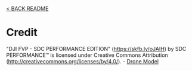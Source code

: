  [< BACK README](../README.md)

# Credit

"DJI FVP - SDC PERFORMANCE EDITION" (https://skfb.ly/oJAIH) by SDC PERFORMANCE™️ is licensed under Creative Commons Attribution (http://creativecommons.org/licenses/by/4.0/). - [Drone Model](./public/drone/)

